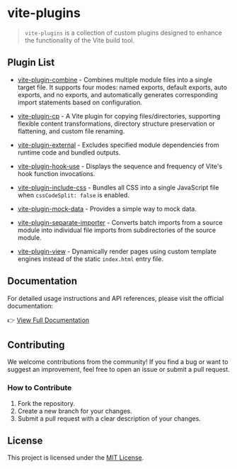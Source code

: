 # vite-plugins

> `vite-plugins` is a collection of custom plugins designed to enhance the functionality of the Vite build tool.

## Plugin List

* [vite-plugin-combine](/packages/vite-plugin-combine/) - Combines multiple module files into a single target file. It supports four modes: named exports, default exports, auto exports, and no exports, and automatically generates corresponding import statements based on configuration.

* [vite-plugin-cp](/packages/vite-plugin-cp/) - A Vite plugin for copying files/directories, supporting flexible content transformations, directory structure preservation or flattening, and custom file renaming.

* [vite-plugin-external](/packages/vite-plugin-external/) - Excludes specified module dependencies from runtime code and bundled outputs.

* [vite-plugin-hook-use](/packages/vite-plugin-hook-use/) - Displays the sequence and frequency of Vite's hook function invocations.

* [vite-plugin-include-css](/packages/vite-plugin-include-css/) - Bundles all CSS into a single JavaScript file when `cssCodeSplit: false` is enabled.

* [vite-plugin-mock-data](/packages/vite-plugin-mock-data/) - Provides a simple way to mock data.

* [vite-plugin-separate-importer](/packages/vite-plugin-separate-importer/) - Converts batch imports from a source module into individual file imports from subdirectories of the source module.

* [vite-plugin-view](/packages/vite-plugin-view/) - Dynamically render pages using custom template engines instead of the static `index.html` entry file.

## Documentation

For detailed usage instructions and API references, please visit the official documentation:

👉 [View Full Documentation](https://fengxinming.github.io/vite-plugins/)

## Contributing

We welcome contributions from the community! If you find a bug or want to suggest an improvement, feel free to open an issue or submit a pull request.

### How to Contribute
1. Fork the repository.
2. Create a new branch for your changes.
3. Submit a pull request with a clear description of your changes.

## License

This project is licensed under the [MIT License](LICENSE).